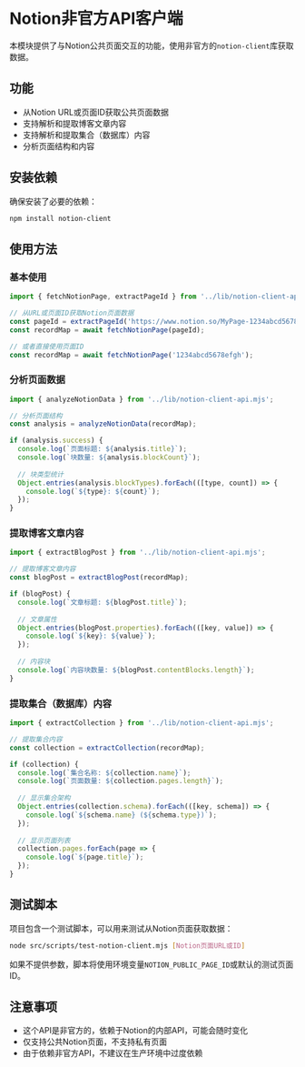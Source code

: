 # Notion非官方API客户端

本模块提供了与Notion公共页面交互的功能，使用非官方的`notion-client`库获取数据。

## 功能

- 从Notion URL或页面ID获取公共页面数据
- 支持解析和提取博客文章内容
- 支持解析和提取集合（数据库）内容
- 分析页面结构和内容

## 安装依赖

确保安装了必要的依赖：

```bash
npm install notion-client
```

## 使用方法

### 基本使用

```javascript
import { fetchNotionPage, extractPageId } from '../lib/notion-client-api.mjs';

// 从URL或页面ID获取Notion页面数据
const pageId = extractPageId('https://www.notion.so/MyPage-1234abcd5678efgh');
const recordMap = await fetchNotionPage(pageId);

// 或者直接使用页面ID
const recordMap = await fetchNotionPage('1234abcd5678efgh');
```

### 分析页面数据

```javascript
import { analyzeNotionData } from '../lib/notion-client-api.mjs';

// 分析页面结构
const analysis = analyzeNotionData(recordMap);

if (analysis.success) {
  console.log(`页面标题: ${analysis.title}`);
  console.log(`块数量: ${analysis.blockCount}`);
  
  // 块类型统计
  Object.entries(analysis.blockTypes).forEach(([type, count]) => {
    console.log(`${type}: ${count}`);
  });
}
```

### 提取博客文章内容

```javascript
import { extractBlogPost } from '../lib/notion-client-api.mjs';

// 提取博客文章内容
const blogPost = extractBlogPost(recordMap);

if (blogPost) {
  console.log(`文章标题: ${blogPost.title}`);
  
  // 文章属性
  Object.entries(blogPost.properties).forEach(([key, value]) => {
    console.log(`${key}: ${value}`);
  });
  
  // 内容块
  console.log(`内容块数量: ${blogPost.contentBlocks.length}`);
}
```

### 提取集合（数据库）内容

```javascript
import { extractCollection } from '../lib/notion-client-api.mjs';

// 提取集合内容
const collection = extractCollection(recordMap);

if (collection) {
  console.log(`集合名称: ${collection.name}`);
  console.log(`页面数量: ${collection.pages.length}`);
  
  // 显示集合架构
  Object.entries(collection.schema).forEach(([key, schema]) => {
    console.log(`${schema.name} (${schema.type})`);
  });
  
  // 显示页面列表
  collection.pages.forEach(page => {
    console.log(`${page.title}`);
  });
}
```

## 测试脚本

项目包含一个测试脚本，可以用来测试从Notion页面获取数据：

```bash
node src/scripts/test-notion-client.mjs [Notion页面URL或ID]
```

如果不提供参数，脚本将使用环境变量`NOTION_PUBLIC_PAGE_ID`或默认的测试页面ID。

## 注意事项

- 这个API是非官方的，依赖于Notion的内部API，可能会随时变化
- 仅支持公共Notion页面，不支持私有页面
- 由于依赖非官方API，不建议在生产环境中过度依赖 